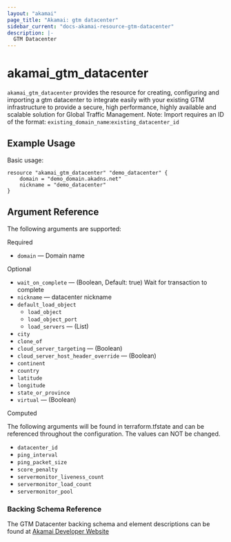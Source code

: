 ```yaml
---
layout: "akamai"
page_title: "Akamai: gtm datacenter"
sidebar_current: "docs-akamai-resource-gtm-datacenter"
description: |-
  GTM Datacenter
---
```


# akamai_gtm_datacenter

`akamai_gtm_datacenter` provides the resource for creating, configuring and importing a gtm datacenter to integrate easily with your existing GTM infrastructure to provide a secure, high performance, highly available and scalable solution for Global Traffic Management. Note: Import requires an ID of the format: `existing_domain_name`:`existing_datacenter_id`

## Example Usage

Basic usage:

```hcl
resource "akamai_gtm_datacenter" "demo_datacenter" {
    domain = "demo_domain.akadns.net"
    nickname = "demo_datacenter"
}
```

## Argument Reference

The following arguments are supported:

Required

* `domain` — Domain name 

Optional
 
* `wait_on_complete` — (Boolean, Default: true) Wait for transaction to complete
* `nickname` — datacenter nickname
* `default_load_object`
  * `load_object`
  * `load_object_port`
  * `load_servers` — (List)
* `city`
* `clone_of`
* `cloud_server_targeting` — (Boolean)
* `cloud_server_host_header_override` — (Boolean)
* `continent`
* `country`
* `latitude`
* `longitude`
* `state_or_province`
* `virtual` — (Boolean)

Computed

The following arguments will be found in terraform.tfstate and can be referenced throughout the configuration. The values can NOT be changed.

* `datacenter_id`
* `ping_interval`
* `ping_packet_size`
* `score_penalty`
* `servermonitor_liveness_count`
* `servermonitor_load_count`
* `servermonitor_pool`

### Backing Schema Reference

The GTM Datacenter backing schema and element descriptions can be found at [Akamai Developer Website](https://developer.akamai.com/api/web_performance/global_traffic_management/v1.html#datacenter)


